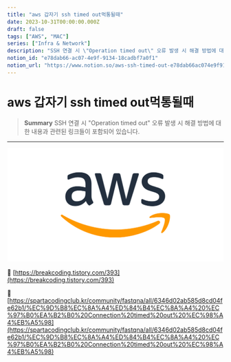 ```yaml
---
title: "aws 갑자기 ssh timed out먹통될때"
date: 2023-10-31T00:00:00.000Z
draft: false
tags: ["AWS", "MAC"]
series: ["Infra & Network"]
description: "SSH 연결 시 \"Operation timed out\" 오류 발생 시 해결 방법에 대한 내용과 관련된 링크들이 포함되어 있습니다."
notion_id: "e78dab66-ac07-4e9f-9134-18cadbf7a0f1"
notion_url: "https://www.notion.so/aws-ssh-timed-out-e78dab66ac074e9f913418cadbf7a0f1"
---
```


# aws 갑자기 ssh timed out먹통될때

> **Summary**
> SSH 연결 시 "Operation timed out" 오류 발생 시 해결 방법에 대한 내용과 관련된 링크들이 포함되어 있습니다.

---

![Image](image_deeabca18e71.png)

🔗 [https://breakcoding.tistory.com/393](https://breakcoding.tistory.com/393)

🔗 [https://spartacodingclub.kr/community/fastqna/all/6346d02ab585d8cd04fe62b1/%EC%9D%B8%EC%8A%A4%ED%84%B4%EC%8A%A4%20%EC%97%B0%EA%B2%B0%20Connection%20timed%20out%20%EC%98%A4%EB%A5%98](https://spartacodingclub.kr/community/fastqna/all/6346d02ab585d8cd04fe62b1/%EC%9D%B8%EC%8A%A4%ED%84%B4%EC%8A%A4%20%EC%97%B0%EA%B2%B0%20Connection%20timed%20out%20%EC%98%A4%EB%A5%98)

